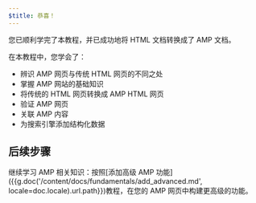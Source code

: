 ```yaml
---
$title: 恭喜！
---
```


您已顺利学完了本教程，并已成功地将 HTML 文档转换成了 AMP 文档。

在本教程中，您学会了：

- 辨识 AMP 网页与传统 HTML 网页的不同之处
- 掌握 AMP 网站的基础知识
- 将传统的 HTML 网页转换成 AMP HTML 网页
- 验证 AMP 网页
- 关联 AMP 内容
- 为搜索引擎添加结构化数据


## 后续步骤

继续学习 AMP 相关知识：按照[添加高级 AMP 功能]({{g.doc('/content/docs/fundamentals/add_advanced.md', locale=doc.locale).url.path}})教程，在您的 AMP 网页中构建更高级的功能。
